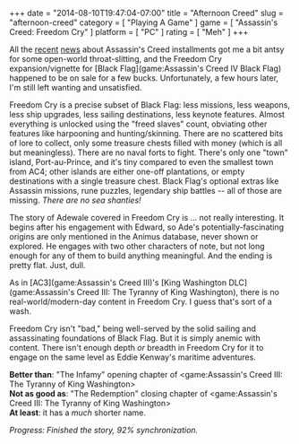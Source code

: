 +++
date = "2014-08-10T19:47:04-07:00"
title = "Afternoon Creed"
slug = "afternoon-creed"
category = [ "Playing A Game" ]
game = [ "Assassin's Creed: Freedom Cry" ]
platform = [ "PC" ]
rating = [ "Meh" ]
+++

All the <a href="http://www.vg247.com/2014/08/05/assassins-creed-rogue-ps3-xbox-360/">recent</a> <a href="http://www.gameinformer.com/b/features/archive/2014/08/08/the-new-gameplay-of-assassins-creed-unity.aspx">news</a> about Assassin's Creed installments got me a bit antsy for some open-world throat-slitting, and the Freedom Cry expansion/vignette for [Black Flag](game:Assassin's Creed IV Black Flag) happened to be on sale for a few bucks.  Unfortunately, a few hours later, I'm still left wanting and unsatisfied.

Freedom Cry is a precise subset of Black Flag: less missions, less weapons, less ship upgrades, less sailing destinations, less keynote features.  Almost everything is unlocked using the "freed slaves" count, obviating other features like harpooning and hunting/skinning.  There are no scattered bits of lore to collect, only some treasure chests filled with money (which is all but meaningless).  There are no naval forts to fight.  There's only one "town" island, Port-au-Prince, and it's tiny compared to even the smallest town from AC4; other islands are either one-off plantations, or empty destinations with a single treasure chest.  Black Flag's optional extras like Assassin missions, rune puzzles, legendary ship battles -- all of those are missing.  <i>There are no sea shanties!</i>

The story of Adewale covered in Freedom Cry is ... not really interesting.  It begins after his engagement with Edward, so Ade's potentially-fascinating origins are only mentioned in the Animus database, never shown or explored.  He engages with two other characters of note, but not long enough for any of them to build anything meaningful.  And the ending is pretty flat.  Just, dull.

As in [AC3](game:Assassin's Creed III)'s [King Washington DLC](game:Assassin's Creed III: The Tyranny of King Washington), there is no real-world/modern-day content in Freedom Cry.  I guess that's sort of a wash.

Freedom Cry isn't "bad," being well-served by the solid sailing and assassinating foundations of Black Flag.  But it is simply anemic with content.  There isn't enough depth <i>or</i> breadth in Freedom Cry for it to engage on the same level as Eddie Kenway's maritime adventures.

<b>Better than</b>: "The Infamy" opening chapter of <game:Assassin's Creed III: The Tyranny of King Washington>  
<b>Not as good as</b>: "The Redemption" closing chapter of <game:Assassin's Creed III: The Tyranny of King Washington>  
<b>At least</b>: it has a <i>much</i> shorter name.

<i>Progress: Finished the story, 92% synchronization.</i>

